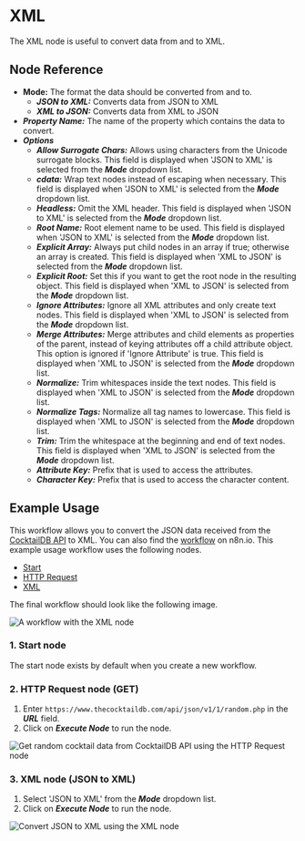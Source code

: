 # XML

The XML node is useful to convert data from and to XML.

## Node Reference

- **Mode:** The format the data should be converted from and to.
	- ***JSON to XML:*** Converts data from JSON to XML
    - ***XML to JSON:*** Converts data from XML to JSON
- ***Property Name:*** The name of the property which contains the data to convert. 
- ***Options***
	- ***Allow Surrogate Chars:*** Allows using characters from the Unicode surrogate blocks. This field is displayed when 'JSON to XML' is selected from the ***Mode*** dropdown list.
    - ***cdata:***  Wrap text nodes instead of escaping when necessary. This field is displayed when 'JSON to XML' is selected from the ***Mode*** dropdown list.
    - ***Headless:*** Omit the XML header. This field is displayed when 'JSON to XML' is selected from the ***Mode*** dropdown list.
    - ***Root Name:*** Root element name to be used. This field is displayed when 'JSON to XML' is selected from the ***Mode*** dropdown list.
    - ***Explicit Array:*** Always put child nodes in an array if true; otherwise an array is created. This field is displayed when 'XML to JSON' is selected from the ***Mode*** dropdown list.
    - ***Explicit Root:*** Set this if you want to get the root node in the resulting object. This field is displayed when 'XML to JSON' is selected from the ***Mode*** dropdown list.
    - ***Ignore Attributes:*** Ignore all XML attributes and only create text nodes. This field is displayed when 'XML to JSON' is selected from the ***Mode*** dropdown list.
    - ***Merge Attributes:*** Merge attributes and child elements as properties of the parent, instead of keying attributes off a child attribute object. This option is ignored if 'Ignore Attribute' is true. This field is displayed when 'XML to JSON' is selected from the ***Mode*** dropdown list.
    - ***Normalize:*** Trim whitespaces inside the text nodes. This field is displayed when 'XML to JSON' is selected from the ***Mode*** dropdown list.
    - ***Normalize Tags:*** Normalize all tag names to lowercase. This field is displayed when 'XML to JSON' is selected from the ***Mode*** dropdown list.
    - ***Trim:*** Trim the whitespace at the beginning and end of text nodes. This field is displayed when 'XML to JSON' is selected from the ***Mode*** dropdown list.
    - ***Attribute Key:*** Prefix that is used to access the attributes.
    - ***Character Key:*** Prefix that is used to access the character content.


## Example Usage

This workflow allows you to convert the JSON data received from the [CocktailDB API](https://www.thecocktaildb.com/) to XML. You can also find the [workflow](https://n8n.io/workflows/661) on n8n.io. This example usage workflow uses the following nodes.
- [Start](/integrations/core-nodes/n8n-nodes-base.start/)
- [HTTP Request](/integrations/core-nodes/n8n-nodes-base.httpRequest/)
- [XML]()

The final workflow should look like the following image.

![A workflow with the XML node](/_images/integrations/core-nodes/xml/workflow.png)

### 1. Start node

The start node exists by default when you create a new workflow.


### 2. HTTP Request node (GET)

1. Enter `https://www.thecocktaildb.com/api/json/v1/1/random.php` in the ***URL*** field.
2. Click on ***Execute Node*** to run the node.

![Get random cocktail data from CocktailDB API using the HTTP Request node](/_images/integrations/core-nodes/xml/httprequest_node.png)


### 3. XML node (JSON to XML)

1. Select 'JSON to XML' from the ***Mode*** dropdown list.
2. Click on ***Execute Node*** to run the node.

![Convert JSON to XML using the XML node](/_images/integrations/core-nodes/xml/xml_node.png)
